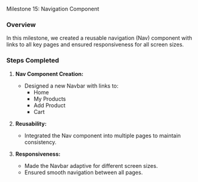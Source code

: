 Milestone 15: Navigation Component  

### Overview  
In this milestone, we created a reusable navigation (Nav) component with links to all key pages and ensured responsiveness for all screen sizes.  

### Steps Completed  

1. **Nav Component Creation:**  
   - Designed a new Navbar with links to:  
     - Home  
     - My Products  
     - Add Product  
     - Cart  

2. **Reusability:**  
   - Integrated the Nav component into multiple pages to maintain consistency.  

3. **Responsiveness:**  
   - Made the Navbar adaptive for different screen sizes.  
   - Ensured smooth navigation between all pages.  
